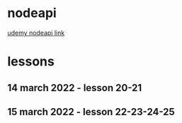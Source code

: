 # nodeapi

[udemy nodeapi link](https://www.udemy.com/course/node-js-api-tutorial/learn/lecture/13683882#overview)

# lessons

## 14 march 2022 - lesson 20-21

## 15 march 2022 - lesson 22-23-24-25